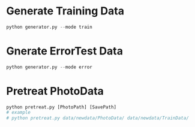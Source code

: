 # Generate Training Data
```python
python generator.py --mode train
```

# Gnerate ErrorTest Data
```python
python generator.py --mode error
```

# Pretreat PhotoData
```python
python pretreat.py [PhotoPath] [SavePath]
# example
# python pretreat.py data/newdata/PhotoData/ data/newdata/TrainData/
```
